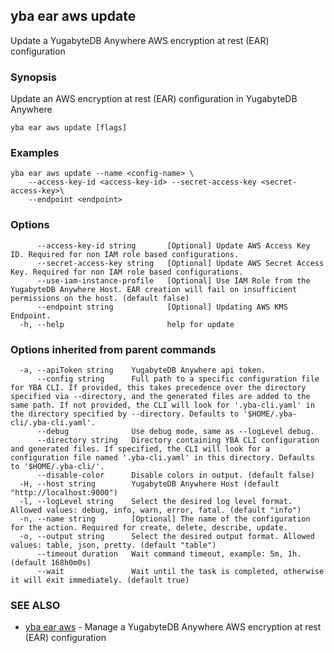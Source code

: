 ## yba ear aws update

Update a YugabyteDB Anywhere AWS encryption at rest (EAR) configuration

### Synopsis

Update an AWS encryption at rest (EAR) configuration in YugabyteDB Anywhere

```
yba ear aws update [flags]
```

### Examples

```
yba ear aws update --name <config-name> \
	--access-key-id <access-key-id> --secret-access-key <secret-access-key>\
	--endpoint <endpoint>
```

### Options

```
      --access-key-id string       [Optional] Update AWS Access Key ID. Required for non IAM role based configurations.
      --secret-access-key string   [Optional] Update AWS Secret Access Key. Required for non IAM role based configurations.
      --use-iam-instance-profile   [Optional] Use IAM Role from the YugabyteDB Anywhere Host. EAR creation will fail on insufficient permissions on the host. (default false)
      --endpoint string            [Optional] Updating AWS KMS Endpoint.
  -h, --help                       help for update
```

### Options inherited from parent commands

```
  -a, --apiToken string    YugabyteDB Anywhere api token.
      --config string      Full path to a specific configuration file for YBA CLI. If provided, this takes precedence over the directory specified via --directory, and the generated files are added to the same path. If not provided, the CLI will look for '.yba-cli.yaml' in the directory specified by --directory. Defaults to '$HOME/.yba-cli/.yba-cli.yaml'.
      --debug              Use debug mode, same as --logLevel debug.
      --directory string   Directory containing YBA CLI configuration and generated files. If specified, the CLI will look for a configuration file named '.yba-cli.yaml' in this directory. Defaults to '$HOME/.yba-cli/'.
      --disable-color      Disable colors in output. (default false)
  -H, --host string        YugabyteDB Anywhere Host (default "http://localhost:9000")
  -l, --logLevel string    Select the desired log level format. Allowed values: debug, info, warn, error, fatal. (default "info")
  -n, --name string        [Optional] The name of the configuration for the action. Required for create, delete, describe, update.
  -o, --output string      Select the desired output format. Allowed values: table, json, pretty. (default "table")
      --timeout duration   Wait command timeout, example: 5m, 1h. (default 168h0m0s)
      --wait               Wait until the task is completed, otherwise it will exit immediately. (default true)
```

### SEE ALSO

* [yba ear aws](yba_ear_aws.md)	 - Manage a YugabyteDB Anywhere AWS encryption at rest (EAR) configuration

